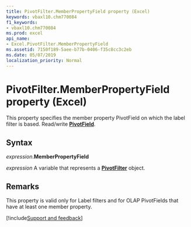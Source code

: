 ```yaml
---
title: PivotFilter.MemberPropertyField property (Excel)
keywords: vbaxl10.chm770084
f1_keywords:
- vbaxl10.chm770084
ms.prod: excel
api_name:
- Excel.PivotFilter.MemberPropertyField
ms.assetid: 7150f189-5aee-b77b-0406-f35c8cc3c2eb
ms.date: 05/07/2019
localization_priority: Normal
---
```



# PivotFilter.MemberPropertyField property (Excel)

This property specifies the member property PivotField on which the label filter is based. Read/write **[PivotField](Excel.PivotField.md)**.


## Syntax

_expression_.**MemberPropertyField**

_expression_ A variable that represents a **[PivotFilter](Excel.PivotFilter.md)** object.


## Remarks

This property is valid only for Label filters and for OLAP PivotFields that have at least one member property.




[!include[Support and feedback](~/includes/feedback-boilerplate.md)]